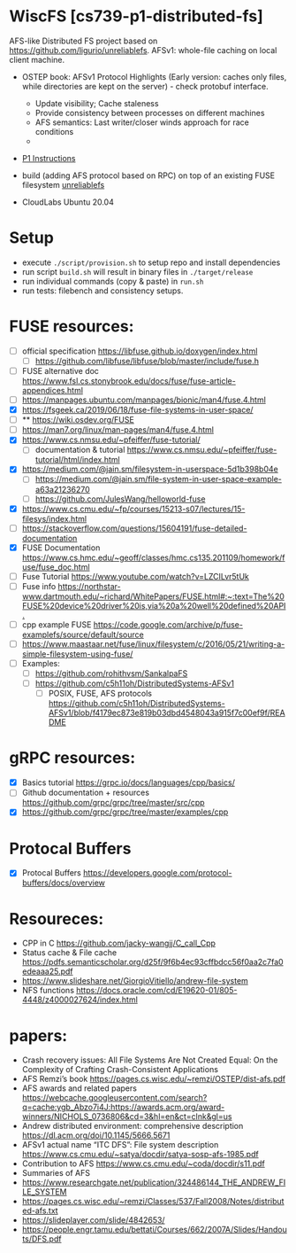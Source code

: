 # WiscFS [cs739-p1-distributed-fs]

AFS-like Distributed FS project based on <https://github.com/ligurio/unreliablefs>. AFSv1: whole-file caching on local client machine.

- OSTEP book: AFSv1 Protocol Highlights (Early version: caches only files, while directories are kept on the server) - check protobuf interface.
  - Update visibility; Cache staleness
  - Provide consistency between processes on different machines
  - AFS semantics: Last writer/closer winds approach for race conditions
  - 

- [P1 Instructions](documentation/CS739.P1.md)
- build (adding AFS protocol based on RPC) on top of an existing FUSE filesystem [unreliablefs](https://github.com/ligurio/unreliablefs)
- CloudLabs Ubuntu 20.04

# Setup

- execute `./script/provision.sh` to setup repo and install dependencies
- run script `build.sh` will result in binary files in `./target/release`
- run individual commands (copy & paste) in `run.sh`
- run tests: filebench and consistency setups.

# FUSE resources:

- [ ] official specification <https://libfuse.github.io/doxygen/index.html>
  - [ ] <https://github.com/libfuse/libfuse/blob/master/include/fuse.h>
- [ ] FUSE alternative doc <https://www.fsl.cs.stonybrook.edu/docs/fuse/fuse-article-appendices.html>
- [ ] <https://manpages.ubuntu.com/manpages/bionic/man4/fuse.4.html>
- [x] <https://fsgeek.ca/2019/06/18/fuse-file-systems-in-user-space/>
- [ ] \*\* <https://wiki.osdev.org/FUSE>
- [ ] <https://man7.org/linux/man-pages/man4/fuse.4.html>
- [x] <https://www.cs.nmsu.edu/~pfeiffer/fuse-tutorial/>
  - [ ] documentation & tutorial <https://www.cs.nmsu.edu/~pfeiffer/fuse-tutorial/html/index.html>
- [x] <https://medium.com/@jain.sm/filesystem-in-userspace-5d1b398b04e>
  - [ ] <https://medium.com/@jain.sm/file-system-in-user-space-example-a63a21236270>
  - [ ] <https://github.com/JulesWang/helloworld-fuse>
- [x] <https://www.cs.cmu.edu/~fp/courses/15213-s07/lectures/15-filesys/index.html>
- [ ] <https://stackoverflow.com/questions/15604191/fuse-detailed-documentation>
- [x] FUSE Documentation <https://www.cs.hmc.edu/~geoff/classes/hmc.cs135.201109/homework/fuse/fuse_doc.html>
- [ ] Fuse Tutorial <https://www.youtube.com/watch?v=LZCILvr5tUk>
- [ ] Fuse info <https://northstar-www.dartmouth.edu/~richard/WhitePapers/FUSE.html#:~:text=The%20FUSE%20device%20driver%20is,via%20a%20well%20defined%20API.>
- [ ] cpp example FUSE <https://code.google.com/archive/p/fuse-examplefs/source/default/source>
- [ ] <https://www.maastaar.net/fuse/linux/filesystem/c/2016/05/21/writing-a-simple-filesystem-using-fuse/>
- [ ] Examples:
  - [ ] <https://github.com/rohithvsm/SankalpaFS>
  - [ ] <https://github.com/c5h11oh/DistributedSystems-AFSv1>
    - [ ] POSIX, FUSE, AFS protocols <https://github.com/c5h11oh/DistributedSystems-AFSv1/blob/f4179ec873e819b03dbd4548043a915f7c00ef9f/README>

# gRPC resources:

- [x] Basics tutorial <https://grpc.io/docs/languages/cpp/basics/>
- [ ] Github documentation + resources <https://github.com/grpc/grpc/tree/master/src/cpp>
- [x] <https://github.com/grpc/grpc/tree/master/examples/cpp>

# Protocal Buffers

- [x] Protocal Buffers <https://developers.google.com/protocol-buffers/docs/overview>

# Resoureces: 

- CPP in C <https://github.com/jacky-wangjj/C_call_Cpp>
- Status cache & File cache <https://pdfs.semanticscholar.org/d25f/9f6b4ec93cffbdcc56f0aa2c7fa0edeaaa25.pdf>
- <https://www.slideshare.net/GiorgioVitiello/andrew-file-system>
- NFS functions <https://docs.oracle.com/cd/E19620-01/805-4448/z4000027624/index.html>


# papers: 
- Crash recovery issues: All File Systems Are Not Created Equal: On the Complexity of Crafting Crash-Consistent Applications 
- AFS Remzi’s book <https://pages.cs.wisc.edu/~remzi/OSTEP/dist-afs.pdf>
- AFS awards and related papers <https://webcache.googleusercontent.com/search?q=cache:ygb_Abzo7i4J:https://awards.acm.org/award-winners/NICHOLS_0736806&cd=3&hl=en&ct=clnk&gl=us>
- Andrew distributed environment: comprehensive description <https://dl.acm.org/doi/10.1145/5666.5671>
- AFSv1 actual name “ITC DFS”: File system description <https://www.cs.cmu.edu/~satya/docdir/satya-sosp-afs-1985.pdf>
- Contribution to AFS <https://www.cs.cmu.edu/~coda/docdir/s11.pdf>
- Summaries of AFS 
- <https://www.researchgate.net/publication/324486144_THE_ANDREW_FILE_SYSTEM>
- <https://pages.cs.wisc.edu/~remzi/Classes/537/Fall2008/Notes/distributed-afs.txt>
- <https://slideplayer.com/slide/4842653/>
- <https://people.engr.tamu.edu/bettati/Courses/662/2007A/Slides/Handouts/DFS.pdf>   
